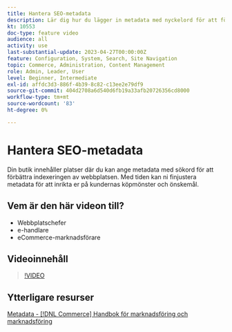 ```yaml
---
title: Hantera SEO-metadata
description: Lär dig hur du lägger in metadata med nyckelord för att förbättra det sätt på vilket sökmotorer indexerar webbplatsen.
kt: 10553
doc-type: feature video
audience: all
activity: use
last-substantial-update: 2023-04-27T00:00:00Z
feature: Configuration, System, Search, Site Navigation
topic: Commerce, Administration, Content Management
role: Admin, Leader, User
level: Beginner, Intermediate
exl-id: affdc3d3-886f-4b39-8c82-c13ee2e79df9
source-git-commit: 404d2708a6d540d6fb19a33afb20726356cd8000
workflow-type: tm+mt
source-wordcount: '83'
ht-degree: 0%

---
```


# Hantera SEO-metadata

Din butik innehåller platser där du kan ange metadata med sökord för att förbättra indexeringen av webbplatsen. Med tiden kan ni finjustera metadata för att inrikta er på kundernas köpmönster och önskemål.

## Vem är den här videon till?

- Webbplatschefer
- e-handlare
- eCommerce-marknadsförare

## Videoinnehåll

>[!VIDEO](https://video.tv.adobe.com/v/343750?quality=12&learn=on)

## Ytterligare resurser

[Metadata - [!DNL Commerce] Handbok för marknadsföring och marknadsföring](https://experienceleague.adobe.com/docs/commerce-admin/marketing/seo/meta-data.html?lang=sv-SE)
